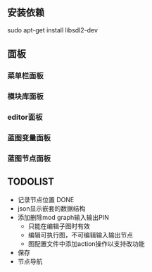 ## 安装依赖
sudo apt-get install libsdl2-dev

## 面板
### 菜单栏面板
### 模块库面板
### editor面板
### 蓝图变量面板
### 蓝图节点面板

## TODOLIST
* 记录节点位置 DONE
* json显示嵌套的数据结构
* 添加删除mod graph输入输出PIN
    * 只能在编辑子图时有效
    * 编辑可执行图，不可编辑输入输出节点
    * 图配置文件中添加action操作以支持改功能
* 保存
* 节点导航


